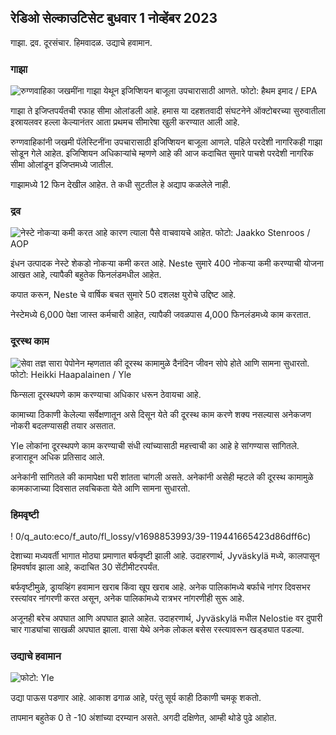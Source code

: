 ## रेडिओ सेल्काउटिसेट बुधवार 1 नोव्हेंबर 2023

गाझा. द्रव. दूरसंचार. हिमवादळ. उद्याचे हवामान.

### गाझा

![रुग्णवाहिका जखमींना गाझा येथून इजिप्शियन बाजूला उपचारासाठी आणते. फोटो: हैथम इमाद / EPA](https://images.cdn.yle.fi/image/upload/c_crop,h_2821,w_5016,x_0,y_744/ar_1.777777777777777,c_fill,g_faces,h/675,h/1755q_auto:eco/f_auto/fl_lossy/v1698852282/39-1194530654258b7aaf7a)

गाझा ते इजिप्तपर्यंतची रफाह सीमा ओलांडली आहे. हमास या दहशतवादी संघटनेने ऑक्टोबरच्या सुरुवातीला इस्रायलवर हल्ला केल्यानंतर आता प्रथमच सीमारेषा खुली करण्यात आली आहे.

रुग्णवाहिकांनी जखमी पॅलेस्टिनींना उपचारासाठी इजिप्शियन बाजूला आणले. पहिले परदेशी नागरिकही गाझा सोडून गेले आहेत. इजिप्शियन अधिकाऱ्यांचे म्हणणे आहे की आज कदाचित सुमारे पाचशे परदेशी नागरिक सीमा ओलांडून इजिप्तमध्ये जातील.

गाझामध्ये 12 फिन देखील आहेत. ते कधी सुटतील हे अद्याप कळलेले नाही.

### द्रव

![नेस्टे नोकऱ्या कमी करत आहे कारण त्याला पैसे वाचवायचे आहेत. फोटो: Jaakko Stenroos / AOP](https://images.cdn.yle.fi/image/upload/c_crop,h_2611,w_4643,x_0,y_483/ar_1.777777777777777,c_fill,g_faces,h_10/01/01/0p0q_auto:eco/f_auto/fl_lossy/v1698838481/39-1191437653a0928a0b5b)

इंधन उत्पादक नेस्टे शेकडो नोकऱ्या कमी करत आहे. Neste सुमारे 400 नोकर्‍या कमी करण्याची योजना आखत आहे, त्यापैकी बहुतेक फिनलंडमधील आहेत.

कपात करून, Neste चे वार्षिक बचत सुमारे 50 दशलक्ष युरोचे उद्दिष्ट आहे.

नेस्टेमध्ये 6,000 पेक्षा जास्त कर्मचारी आहेत, त्यापैकी जवळपास 4,000 फिनलंडमध्ये काम करतात.

### दूरस्थ काम

![सेवा तज्ञ सारा पेपोनेन म्हणतात की दूरस्थ कामामुळे दैनंदिन जीवन सोपे होते आणि सामना सुधारतो. फोटो: Heikki Haapalainen / Yle](https://images.cdn.yle.fi/image/upload/c_crop,h_2988,w_5312,x_16,y_569/ar_1.777777777777777777777777777777777777777777777777777777777777777777777777777,c_fill,g_faces/6_10/20p_10/00p_0q_auto:eco/f_auto/fl_lossy/v1698754242/39-11936826540ed9ea44a0)

फिन्सला दूरस्थपणे काम करण्याचा अधिकार धरून ठेवायचा आहे.

कामाच्या ठिकाणी केलेल्या सर्वेक्षणातून असे दिसून येते की दूरस्थ काम करणे शक्य नसल्यास अनेकजण नोकरी बदलण्यासही तयार असतात.

Yle लोकांना दूरस्थपणे काम करण्याची संधी त्यांच्यासाठी महत्त्वाची का आहे हे सांगण्यास सांगितले. हजाराहून अधिक प्रतिसाद आले.

अनेकांनी सांगितले की कामापेक्षा घरी शांतता चांगली असते. अनेकांनी असेही म्हटले की दूरस्थ कामामुळे कामकाजाच्या दिवसात लवचिकता येते आणि सामना सुधारतो.

### हिमवृष्टी

! 0/q_auto:eco/f_auto/fl_lossy/v1698853993/39-119441665423d86dff6c)

देशाच्या मध्यवर्ती भागात मोठ्या प्रमाणात बर्फवृष्टी झाली आहे. उदाहरणार्थ, Jyväskylä मध्ये, कालपासून हिमवर्षाव झाला आहे, कदाचित 30 सेंटीमीटरपर्यंत.

बर्फवृष्टीमुळे, ड्रायव्हिंग हवामान खराब किंवा खूप खराब आहे. अनेक पालिकांमध्ये बर्फाचे नांगर दिवसभर रस्त्यांवर नांगरणी करत असून, अनेक पालिकांमध्ये रात्रभर नांगरणीही सुरू आहे.

अजूनही बरेच अपघात आणि अपघात झाले आहेत. उदाहरणार्थ, Jyväskylä मधील Nelostie वर दुपारी चार गाड्यांचा साखळी अपघात झाला. वासा येथे अनेक लोकल बसेस रस्त्यावरून खड्ड्यात पडल्या.

### उद्याचे हवामान

![ फोटो: Yle](https://images.cdn.yle.fi/image/upload/c_crop,h_1080,w_1919,x_0,y_0/ar_1.7777777777777777,c_fill,g_faces,h_675,w/p_1200/1200:eco/f_auto/fl_lossy/v1698848166/39-119453865425d62868a1)

उद्या पाऊस पडणार आहे. आकाश ढगाळ आहे, परंतु सूर्य काही ठिकाणी चमकू शकतो.

तापमान बहुतेक 0 ते -10 अंशांच्या दरम्यान असते. अगदी दक्षिणेत, आम्ही थोडे पुढे आहोत.